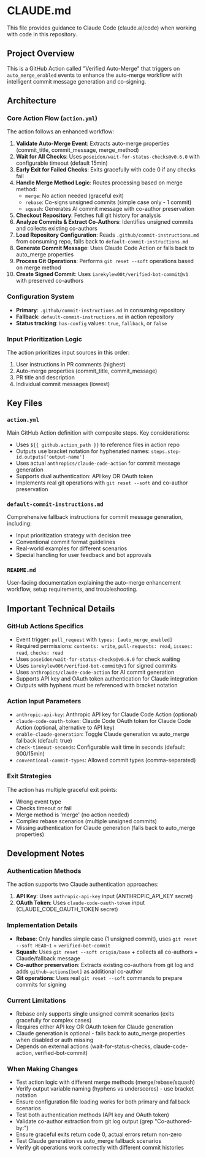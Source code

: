 # CLAUDE.md

This file provides guidance to Claude Code (claude.ai/code) when working with code in this repository.

## Project Overview

This is a GitHub Action called "Verified Auto-Merge" that triggers on `auto_merge_enabled` events to enhance the auto-merge workflow with intelligent commit message generation and co-signing.

## Architecture

### Core Action Flow (`action.yml`)
The action follows an enhanced workflow:
1. **Validate Auto-Merge Event**: Extracts auto-merge properties (commit_title, commit_message, merge_method)
2. **Wait for All Checks**: Uses `poseidon/wait-for-status-checks@v0.6.0` with configurable timeout (default 15min)
3. **Early Exit for Failed Checks**: Exits gracefully with code 0 if any checks fail
4. **Handle Merge Method Logic**: Routes processing based on merge method:
   - `merge`: No action needed (graceful exit)
   - `rebase`: Co-signs unsigned commits (simple case only - 1 commit)
   - `squash`: Generates AI commit message with co-author preservation
5. **Checkout Repository**: Fetches full git history for analysis
6. **Analyze Commits & Extract Co-Authors**: Identifies unsigned commits and collects existing co-authors
7. **Load Repository Configuration**: Reads `.github/commit-instructions.md` from consuming repo, falls back to `default-commit-instructions.md`
8. **Generate Commit Message**: Uses Claude Code Action or falls back to auto_merge properties
9. **Process Git Operations**: Performs `git reset --soft` operations based on merge method
10. **Create Signed Commit**: Uses `iarekylew00t/verified-bot-commit@v1` with preserved co-authors

### Configuration System
- **Primary**: `.github/commit-instructions.md` in consuming repository
- **Fallback**: `default-commit-instructions.md` in action repository
- **Status tracking**: `has-config` values: `true`, `fallback`, or `false`

### Input Prioritization Logic
The action prioritizes input sources in this order:
1. User instructions in PR comments (highest)
2. Auto-merge properties (commit_title, commit_message)
3. PR title and description
4. Individual commit messages (lowest)

## Key Files

### `action.yml`
Main GitHub Action definition with composite steps. Key considerations:
- Uses `${{ github.action_path }}` to reference files in action repo
- Outputs use bracket notation for hyphenated names: `steps.step-id.outputs['output-name']`
- Uses actual `anthropics/claude-code-action` for commit message generation
- Supports dual authentication: API key OR OAuth token
- Implements real git operations with `git reset --soft` and co-author preservation

### `default-commit-instructions.md`
Comprehensive fallback instructions for commit message generation, including:
- Input prioritization strategy with decision tree
- Conventional commit format guidelines
- Real-world examples for different scenarios
- Special handling for user feedback and bot approvals

### `README.md`
User-facing documentation explaining the auto-merge enhancement workflow, setup requirements, and troubleshooting.

## Important Technical Details

### GitHub Actions Specifics
- Event trigger: `pull_request` with `types: [auto_merge_enabled]`
- Required permissions: `contents: write`, `pull-requests: read`, `issues: read`, `checks: read`
- Uses `poseidon/wait-for-status-checks@v0.6.0` for check waiting
- Uses `iarekylew00t/verified-bot-commit@v1` for signed commits
- Uses `anthropics/claude-code-action` for AI commit generation
- Supports API key and OAuth token authentication for Claude integration
- Outputs with hyphens must be referenced with bracket notation

### Action Input Parameters
- `anthropic-api-key`: Anthropic API key for Claude Code Action (optional)
- `claude-code-oauth-token`: Claude Code OAuth token for Claude Code Action (optional, alternative to API key)
- `enable-claude-generation`: Toggle Claude generation vs auto_merge fallback (default: true)
- `check-timeout-seconds`: Configurable wait time in seconds (default: 900/15min)
- `conventional-commit-types`: Allowed commit types (comma-separated)

### Exit Strategies
The action has multiple graceful exit points:
- Wrong event type
- Checks timeout or fail
- Merge method is 'merge' (no action needed)
- Complex rebase scenarios (multiple unsigned commits)
- Missing authentication for Claude generation (falls back to auto_merge properties)

## Development Notes

### Authentication Methods
The action supports two Claude authentication approaches:
1. **API Key**: Uses `anthropic-api-key` input (ANTHROPIC_API_KEY secret)
2. **OAuth Token**: Uses `claude-code-oauth-token` input (CLAUDE_CODE_OAUTH_TOKEN secret)

### Implementation Details
- **Rebase**: Only handles simple case (1 unsigned commit), uses `git reset --soft HEAD~1` + `verified-bot-commit`
- **Squash**: Uses `git reset --soft origin/base` + collects all co-authors + Claude/fallback message
- **Co-author preservation**: Extracts existing co-authors from git log and adds `github-actions[bot]` as additional co-author
- **Git operations**: Uses real `git reset --soft` commands to prepare commits for signing

### Current Limitations
- Rebase only supports single unsigned commit scenarios (exits gracefully for complex cases)
- Requires either API key OR OAuth token for Claude generation
- Claude generation is optional - falls back to auto_merge properties when disabled or auth missing
- Depends on external actions (wait-for-status-checks, claude-code-action, verified-bot-commit)

### When Making Changes
- Test action logic with different merge methods (merge/rebase/squash)
- Verify output variable naming (hyphens vs underscores) - use bracket notation
- Ensure configuration file loading works for both primary and fallback scenarios
- Test both authentication methods (API key and OAuth token)
- Validate co-author extraction from git log output (grep "Co-authored-by:")
- Ensure graceful exits return code 0, actual errors return non-zero
- Test Claude generation vs auto_merge fallback scenarios
- Verify git operations work correctly with different commit histories